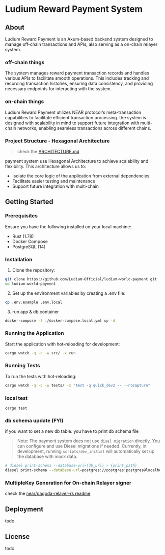 # Ludium Reward Payment System
## About
Ludium Reward Payment is an Axum-based backend system designed to manage off-chain transactions and APIs, also serving as a on-chain relayer system. 

### off-chain things
The system manages reward payment transaction records and handles various APIs to facilitate smooth operations. This includes tracking and recording transaction histories, ensuring data consistency, and providing necessary endpoints for interacting with the system.

### on-chain things
Ludium Reward Payment utilizes NEAR protocol's meta-transaction capabilities to facilitate efficient transaction processing. the system is designed with scalability in mind to support future integration with multi-chain networks, enabling seamless transactions across different chains.

### Project Structure - Hexagonal Architecture
> check the [ARCHITECTURE.md](https://github.com/Ludium-Official/ludium-world-payment/blob/main/README.md)

payment system use Hexagonal Architecture to achieve scalability and flexibility. This architecture allows us to: 
- Isolate the core logic of the application from external dependencies
- Facilitate easier testing and maintenance
- Support future integration with multi-chain


## Getting Started 
### Prerequisites
Ensure you have the following installed on your local machine:
- Rust (1.78)
- Docker Compose
- PostgreSQL (14)

### Installation
1. Clone the repository:
```sh
git clone https://github.com/Ludium-Official/ludium-world-payment.git
cd ludium-world-payment
```

2. Set up the environment variables by creating a .env file:
```sh
cp .env.example .env.local
```

3. run app & db container 
```sh
docker-compose -f ./docker-compose.local.yml up -d
```

### Running the Application 
Start the application with hot-reloading for development:
```sh
cargo watch -q -c -w src/ -x run
```

### Running Tests
To run the tests with hot-reloading:
```sh
cargo watch -q -c -w tests/ -x "test -q quick_dev2 -- --nocapture"
```

### local test 
```
cargo test
```


### db schema update (FYI)
if you want to set a new db table. you have to print db schema file
> Note: The payment system does not use `disel migration` directly. You can configure and use Diesel migrations if needed. Currently, in development, running `scripts/dev_initial` will automatically set up the database with mock data.

```sh
# diesel print-schema --database-url={db_url} > {print_path}
diesel print-schema --database-url=postgres://postgres:postgres@localhost:5432/ludium_local > src/adapter/output/persistence/db/schema.rs
```

### MultipleKey Generation for On-chain Relayer signer
check the [near/pagoda-relayer-rs readme](https://github.com/near/pagoda-relayer-rs#:~:text=Multiple%20Key%20Generation%20%2D%20OPTIONAL%2C%20but%20recommended%20for%20high%20throughput%20to%20prevent%20nonce%20race%20conditions)


## Deployment
todo

## License
todo 

